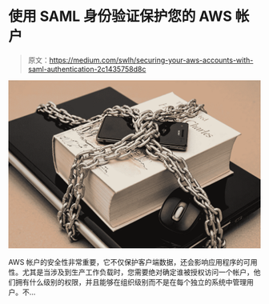 # 使用 SAML 身份验证保护您的 AWS 帐户

> 原文：<https://medium.com/swlh/securing-your-aws-accounts-with-saml-authentication-2c1435758d8c>

![](img/4f32526b2eb8e6e20b252569ec38aacf.png)

AWS 帐户的安全性非常重要，它不仅保护客户端数据，还会影响应用程序的可用性。尤其是当涉及到生产工作负载时，您需要绝对确定谁被授权访问一个帐户，他们拥有什么级别的权限，并且能够在组织级别而不是在每个独立的系统中管理用户。不…
